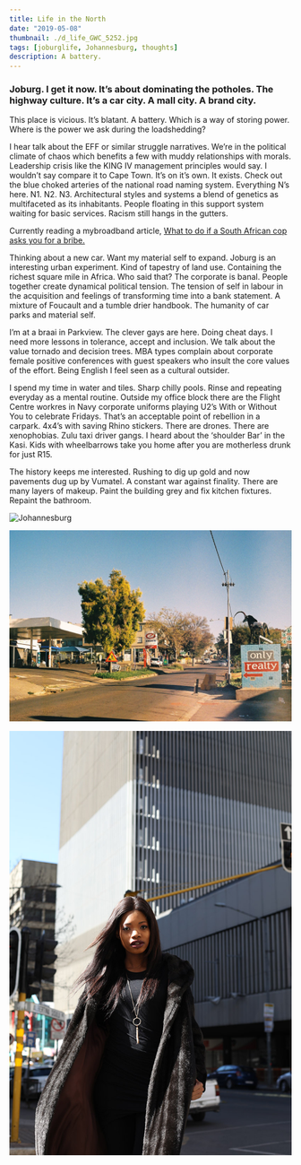 ```yaml
---
title: Life in the North
date: "2019-05-08"
thumbnail: ./d_life_GWC_5252.jpg
tags: [joburglife, Johannesburg, thoughts]
description: A battery.
---
```


### Joburg. I get it now. It’s about dominating the potholes. The highway culture. It’s a car city. A mall city. A brand city.

This place is vicious. It’s blatant. A battery. Which is a way of storing power. Where is the power we ask during the loadshedding?

I hear talk about the EFF or similar struggle narratives. We’re in the political climate of chaos which benefits a few with muddy relationships with morals. Leadership crisis like the KING IV management principles would say. I wouldn’t say compare it to Cape Town. It’s on it’s own. It exists. Check out the blue choked arteries of the national road naming system. Everything N’s here. N1. N2. N3. Architectural styles and systems a blend of genetics as multifaceted as its inhabitants. People floating in this support system waiting for basic services. Racism still hangs in the gutters.

Currently reading a mybroadband article, [What to do if a South African cop asks you for a bribe.](https://mybroadband.co.za/news/motoring/320431-what-to-do-if-a-south-african-cop-asks-you-for-a-bribe.html)

Thinking about a new car. Want my material self to expand. Joburg is an interesting urban experiment. Kind of tapestry of land use. Containing the richest square mile in Africa. Who said that? The corporate is banal. People together create dynamical political tension. The tension of self in labour in the acquisition and feelings of transforming time into a bank statement. A mixture of Foucault and a tumble drier handbook. The humanity of car parks and material self.

I’m at a braai in Parkview. The clever gays are here. Doing cheat days. I need more lessons in tolerance, accept and inclusion. We talk about the value tornado and decision trees. MBA types complain about corporate female positive conferences with guest speakers who insult the core values of the effort. Being English I feel seen as a cultural outsider.

I spend my time in water and tiles. Sharp chilly pools. Rinse and repeating everyday as a mental routine. Outside my office block there are the Flight Centre workres in Navy corporate uniforms playing U2’s With or Without You to celebrate Fridays. That’s an acceptable point of rebellion in a carpark. 4x4’s with saving Rhino stickers. There are drones. There are xenophobias. Zulu taxi driver gangs. I heard about the ‘shoulder Bar’ in the Kasi. Kids with wheelbarrows take you home after you are motherless drunk for just R15.

The history keeps me interested. Rushing to dig up gold and now pavements dug up by Vumatel. A constant war against finality. There are many layers of makeup. Paint the building grey and fix kitchen fixtures. Repaint the bathroom.

<div class="kg-card kg-image-card kg-width-full">

![Johannesburg](./Lions_Stadium_Emirates_IMG_0124.jpg)

</div>

<div class="kg-card kg-image-card kg-width-full">

![Johannesburg](./Linden_Johannesburg_JoburgFilm_000024.jpg)

</div>

<div class="kg-card kg-image-card kg-width-full">

![Johannesburg](./d_life_GWC_5252.jpg)

</div>
